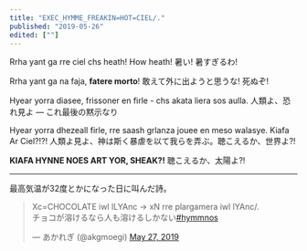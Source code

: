 ```yaml
---
title: "EXEC_HYMME_FREAKIN=HOT=CIEL/."
published: "2019-05-26"
edited: [""]
---
```


Rrha yant ga rre ciel chs heath! How heath!
暑い! 暑すぎるわ!

Rrha yant ga na faja, **fatere morto**!
敢えて外に出ようと思うな! 死ぬぞ!

Hyear yorra diasee, frissoner en firle - chs akata liera sos aulla.
人類よ、恐れ見よ ― これ最後の黙示なり

Hyear yorra dhezeall firle,
rre saash grlanza jouee en meso walasye. Kiafa Ar Ciel?!?!
人類よ見よ、神は斯く暴虐を以て我らを弄ぶ。聴こえるか、世界よ?!

**KIAFA HYNNE NOES ART YOR, SHEAK?!**
聴こえるか、太陽よ?!

---

最高気温が32度とかになった日に叫んだ詩。

<blockquote class="twitter-tweet"><p lang="ja" dir="ltr">Xc=CHOCOLATE iwl lLYAnc -&gt; xN rre plargamera iwl lYAnc/.<br>チョコが溶けるなら人も溶けるしかない<a href="https://twitter.com/hashtag/hymmnos?src=hash&amp;ref_src=twsrc%5Etfw">#hymmnos</a></p>&mdash; あかれぎ (@akgmoegi) <a href="https://twitter.com/akgmoegi/status/1132994529634603009?ref_src=twsrc%5Etfw">May 27, 2019</a></blockquote> <script async src="https://platform.twitter.com/widgets.js" charset="utf-8"></script>
